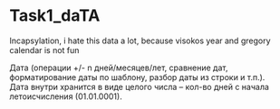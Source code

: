 # Task1_daTA
Incapsylation, i hate this data a lot, because visokos year and gregory calendar is not fun

Дата (операции +/- n дней/месяцев/лет, сравнение дат, форматирование даты по шаблону, разбор даты из строки и т.п.).	
Дата внутри хранится в виде целого числа – кол-во дней с начала летоисчисления (01.01.0001).
